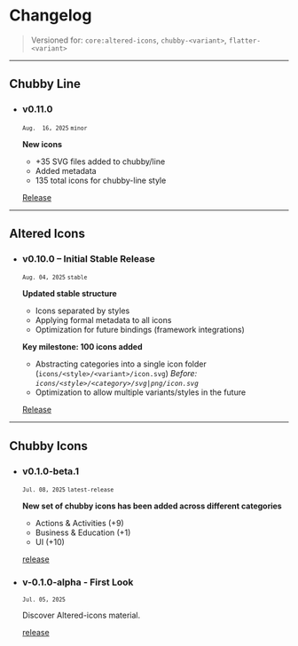 # Changelog

> Versioned for: `core:altered-icons`, `chubby-<variant>`, `flatter-<variant>`


---

## Chubby Line

+ ### v0.11.0
	<sub>`Aug.  16, 2025` `minor`</sub>
	
	**New icons**
	- +35 SVG files added to chubby/line
	- Added metadata
	- 135 total icons for chubby-line style
	
	[Release](https://github.com/dot-alter/Altered-Icons-Pack/releases/tag/chubby-line-v0.11.0)


---

## Altered Icons

+ ### v0.10.0 – Initial Stable Release
	<sub>`Aug. 04, 2025` `stable`</sub>
	
	**Updated stable structure**
	- Icons separated by styles
	- Applying formal metadata to all icons
	- Optimization for future bindings (framework integrations)
	
	**Key milestone: 100 icons added**
	- Abstracting categories into a single icon folder (`icons/<style>/<variant>/icon.svg`)
		*Before: `icons/<style>/<category>/svg|png/icon.svg`*
	- Optimization to allow multiple variants/styles in the future 
	
	[Release](https://github.com/dot-alter/Altered-Icons-Pack/releases/tag/altered-icons-v0.10.0)


---

## Chubby Icons

- ### v0.1.0-beta.1
	<sub>`Jul. 08, 2025` `latest-release`</sub>
	
	**New set of chubby icons has been added across different categories**
	- Actions & Activities (+9)
	- Business & Education (+1)
	- UI (+10)
	
	[release](https://github.com/dot-alter/Altered-Icons-Pack/releases/tag/chubby-v0.1.0-beta.1)



- ### v-0.1.0-alpha - First Look
	<sub>`Jul. 05, 2025`</sub>
	
	Discover Altered-icons material.
	
	[release](https://github.com/dot-alter/Altered-Icons-Pack/releases/tag/v-a.0.0)